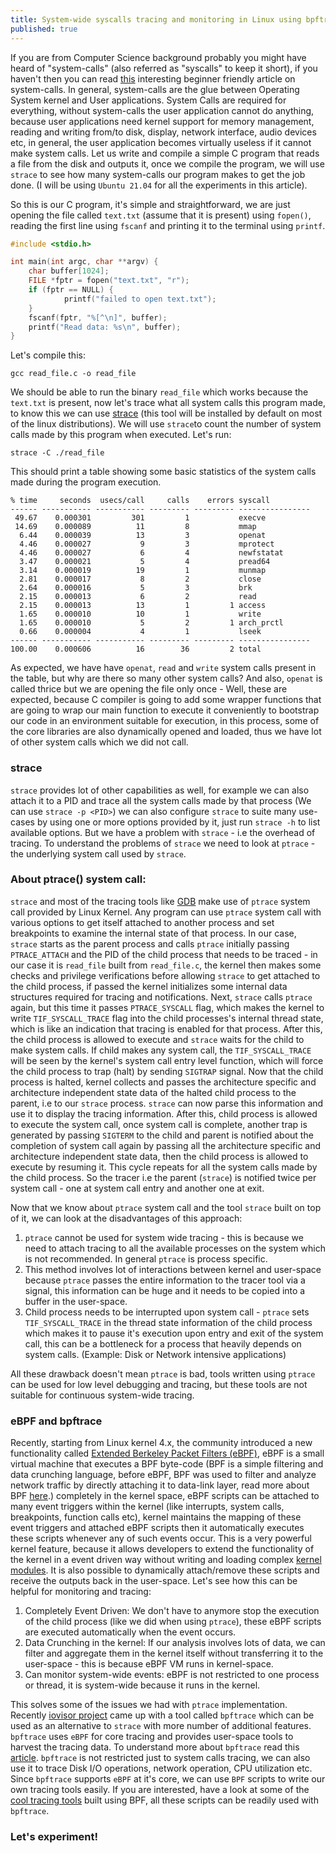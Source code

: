 ```yaml
---
title: System-wide syscalls tracing and monitoring in Linux using bpftrace 
published: true
---
```

If you are from Computer Science background probably you might have heard of "system-calls" (also referred as "syscalls" to keep it short), if you haven't then you can read [this](https://www.javatpoint.com/system-calls-in-operating-system) interesting beginner friendly article on system-calls. In general, system-calls are the glue between Operating System kernel and User applications. System Calls are required for everything, without system-calls the user application cannot do anything, because user applications need kernel support for memory management, reading and writing from/to disk, display, network interface, audio devices etc, in general, the user application becomes virtually useless if it cannot make system calls. Let us write and compile a simple C program that reads a file from the disk and outputs it, once we compile the program, we will use `strace` to see how many system-calls our program makes to get the job done. (I will be using `Ubuntu 21.04` for all the experiments in this article).

So this is our C program, it's simple and straightforward, we are just opening the file called `text.txt` (assume that it is present) using `fopen()`, reading the first line using `fscanf` and printing it to the terminal using `printf`.

```C
#include <stdio.h>

int main(int argc, char **argv) {
    char buffer[1024];
    FILE *fptr = fopen("text.txt", "r");
    if (fptr == NULL) {
            printf("failed to open text.txt");
    }
    fscanf(fptr, "%[^\n]", buffer);
    printf("Read data: %s\n", buffer);
}
```
Let's compile this:
```
gcc read_file.c -o read_file
```
We should be able to run the binary `read_file` which works because the `text.txt` is present, now let's trace what all system calls this program made, to know this we can use [strace](https://man7.org/linux/man-pages/man1/strace.1.html) (this tool will be installed by default on most of the linux distributions). We will use `strace`to count the number of system calls made by this program when executed. Let's run:
```
strace -C ./read_file
```
This should print a table showing some basic statistics of the system calls made during the program execution.
```
% time     seconds  usecs/call     calls    errors syscall
------ ----------- ----------- --------- --------- ----------------
 49.67    0.000301         301         1           execve
 14.69    0.000089          11         8           mmap
  6.44    0.000039          13         3           openat
  4.46    0.000027           9         3           mprotect
  4.46    0.000027           6         4           newfstatat
  3.47    0.000021           5         4           pread64
  3.14    0.000019          19         1           munmap
  2.81    0.000017           8         2           close
  2.64    0.000016           5         3           brk
  2.15    0.000013           6         2           read
  2.15    0.000013          13         1         1 access
  1.65    0.000010          10         1           write
  1.65    0.000010           5         2         1 arch_prctl
  0.66    0.000004           4         1           lseek
------ ----------- ----------- --------- --------- ----------------
100.00    0.000606          16        36         2 total
```
As expected, we have have `openat`, `read` and `write` system calls present in the table, but why are there so many other system calls? And also, `openat` is called thrice but we are opening the file only once - Well, these are expected, because C compiler is going to add some wrapper functions that are going to wrap our main function to execute it conveniently to bootstrap our code in an environment suitable for execution, in this process, some of the core libraries are also dynamically opened and loaded, thus we have lot of other system calls which we did not call.

### strace
`strace` provides lot of other capabilities as well, for example we can also attach it to a PID and trace all the system calls made by that process (We can use `strace -p <PID>`) we can also configure `strace` to suite many use-cases by using one or more options provided by it, just run `strace -h` to list available options. But we have a problem with `strace` - i.e the overhead of tracing. To understand the problems of `strace` we need to look at `ptrace` - the underlying system call used by `strace`.

### About ptrace() system call:
`strace` and most of the tracing tools like [GDB](https://cs.baylor.edu/~donahoo/tools/gdb/tutorial.html) make use of `ptrace` system call provided by Linux Kernel. Any program can use `ptrace` system call with various options to get itself attached to another process and set breakpoints to examine the internal state of that process. In our case, `strace` starts as the parent process and calls `ptrace` initially passing `PTRACE_ATTACH` and the PID of the child process that needs to be traced - in our case it is `read_file` built from `read_file.c`, the kernel then makes some checks and privilege verifications before allowing `strace` to get attached to the child process, if passed the kernel initializes some internal data structures required for tracing and notifications. Next, `strace` calls `ptrace` again, but this time it passes `PTRACE_SYSCALL` flag, which makes the kernel to write `TIF_SYSCALL_TRACE` flag into the child processes's internal thread state, which is like an indication that tracing is enabled for that process. After this, the child process is allowed to execute and `strace` waits for the child to make system calls. If child makes any system call, the `TIF_SYSCALL_TRACE` will be seen by the kernel's system call entry level function, which will force the child process to trap (halt) by sending `SIGTRAP` signal. Now that the child process is halted, kernel collects and passes the architecture specific and architecture independent state data of the halted child process to the parent, i.e to our `strace` process. `strace` can now parse this information and use it to display the tracing information. After this, child process is allowed to execute the system call, once system call is complete, another trap is generated by passing `SIGTERM` to the child and parent is notified about the completion of system call again by passing all the architecture specific and architecture independent state data, then the child process is allowed to execute by resuming it. This cycle repeats for all the system calls made by the child process. So the tracer i.e the parent (`strace`) is notified twice per system call - one at system call entry and another one at exit. 

 Now that we know about `ptrace` system call and the tool `strace` built on top of it, we can look at the disadvantages of this approach:
1. `ptrace` cannot be used for system wide tracing - this is because we need to attach tracing to all the available processes on the system which is not recommended. In general `ptrace` is process specific.
2. This method involves lot of interactions between kernel and user-space because `ptrace` passes the entire information to the tracer tool via a signal, this information can be huge and it needs to be copied into a buffer in the user-space.
3. Child process needs to be interrupted upon system call - `ptrace` sets `TIF_SYSCALL_TRACE` in the thread state information of the child process which makes it to pause it's execution upon entry and exit of the system call, this can be a bottleneck for a process that heavily depends on system calls. (Example: Disk or Network intensive applications)

All these drawback doesn't mean `ptrace` is bad, tools written using `ptrace` can be used for low level debugging and tracing, but these tools are not suitable for continuous system-wide tracing.

### eBPF and bpftrace
Recently, starting from Linux kernel 4.x, the community introduced a new functionality called [Extended Berkeley Packet Filters (eBPF)](https://ebpf.io/), eBPF is a small virtual machine that executes a BPF byte-code (BPF is a simple filtering and data crunching language, before eBPF, BPF was used to filter and analyze network traffic by directly attaching it to data-link layer, read more about BPF [here](https://en.wikipedia.org/wiki/Berkeley_Packet_Filter).) completely in the kernel space, eBPF scripts can be attached to many event triggers within the kernel (like interrupts, system calls, breakpoints, function calls etc), kernel maintains the mapping of these event triggers and attached eBPF scripts then it automatically executes these scripts whenever any of such events occur. This is a very powerful kernel feature, because it allows developers to extend the functionality of the kernel in a event driven way without writing and loading complex [kernel modules](https://linux-kernel-labs.github.io/refs/heads/master/labs/kernel_modules.html). It is also possible to dynamically attach/remove these scripts and receive the outputs back in the user-space. Let's see how this can be helpful for monitoring and tracing:
1. Completely Event Driven: We don't have to anymore stop the execution of the child process (like we did when using `ptrace`), these eBPF scripts are executed automatically when the event occurs.
2. Data Crunching in the kernel: If our analysis involves lots of data, we can filter and aggregate them in the kernel itself without transferring it to the user-space - this is because eBPF VM runs in kernel-space.
3. Can monitor system-wide events: eBPF is not restricted to one process or thread, it is system-wide because it runs in the kernel. 

This solves some of the issues we had with `ptrace` implementation. Recently [iovisor project](https://www.iovisor.org/) came up with a tool called `bpftrace` which can be used as an alternative to `strace` with more number of additional features. `bpftrace` uses `eBPF` for core tracing and provides user-space tools to harvest the tracing data. To understand more about `bpftrace` read this [article](https://github.com/iovisor/bpftrace/blob/master/docs/reference_guide.md). `bpftrace` is not restricted just to system calls tracing, we can also use it to trace Disk I/O operations, network operation, CPU utilization etc. Since `bpftrace` supports `eBPF` at it's core, we can use `BPF` scripts to write our own tracing tools easily. If you are interested, have a look at some of the [cool tracing tools](https://github.com/iovisor/bpftrace/tree/master/tools) built using BPF, all these scripts can be readily used with `bpftrace`. 

### Let's experiment!

